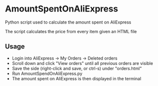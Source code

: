 # AmountSpentOnAliExpress

Python script used to calculate the amount spent on AliExpress

The script calculates the price from every item given an HTML file

## Usage

- Login into AliExpress -> My Orders -> Deleted orders
- Scroll down and click "View orders" until all previous orders are visible
- Save the side (right-click and save, or ctrl-s) under "orders.html"
- Run AmountSpendOnAliExpress.py
- The amount spent on AliExpress is then displayed in the terminal
